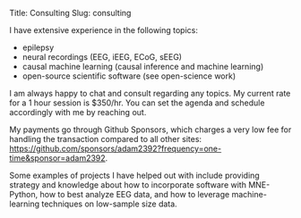 Title: Consulting
Slug: consulting

I have extensive experience in the following topics:

- epilepsy
- neural recordings (EEG, iEEG, ECoG, sEEG)
- causal machine learning (causal inference and machine learning)
- open-source scientific software (see open-science work)

I am always happy to chat and consult regarding any topics. My current rate for a 1 hour session is $350/hr. You can set the agenda and schedule accordingly with me by reaching out.

My payments go through Github Sponsors, which charges a very low fee for handling the transaction compared to all other sites: https://github.com/sponsors/adam2392?frequency=one-time&sponsor=adam2392.

Some examples of projects I have helped out with include providing strategy and knowledge about how to incorporate software with MNE-Python, how to best analyze EEG data, and how to leverage machine-learning techniques on low-sample size data.
